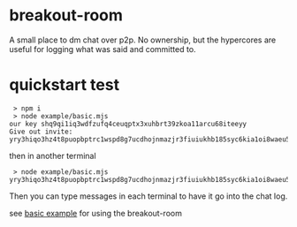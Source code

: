 breakout-room
=============

A small place to dm chat over p2p. No ownership, but the hypercores are useful for 
logging what was said and committed to.

quickstart test
===============
```
 > npm i
 > node example/basic.mjs
our key shq9qi1iq3wdfzufq4ceuqptx3xuhbrt39zkoa11arcu68iteeyy
Give out invite: yry3hiqo3hz4t8puopbptrc1wspd8g7ucdhojnmazjr3fiuiukhb185syc6kia1oi8waeu5xdpa4pd7ora9rno7iffqryrua5jm5iqxokc
```

then in another terminal
```
 > node example/basic.mjs yry3hiqo3hz4t8puopbptrc1wspd8g7ucdhojnmazjr3fiuiukhb185syc6kia1oi8waeu5xdpa4pd7ora9rno7iffqryrua5jm5iqxokc

```

Then you can type messages in each terminal to have it go into the chat log.

see [basic example](example/basic.mjs) for using the breakout-room

